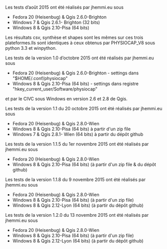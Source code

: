 Les tests d’août 2015 ont été réalisés par jhemmi.eu sous 
* Fedora 20 (Heisenbug) & Qgis 2.6.0-Brighton 
* Windows 7 & Qgis 2.6.1- Brighton (32 bits)
* Windows 8 & Qgis 2.10-Pisa (64 bits)

Les résultats csv, synthèse et shapes sont les mêmes sur ces trois plateformes.Ils sont identiques à ceux obtenus par PHYSIOCAP_V8 sous python 3.3 et winpython.  

Les tests de la version 1.0 d’octobre 2015 ont été réalisés par jhemmi.eu sous 
* Fedora 20 (Heisenbug) & Qgis 2.6.0-Brighton - settings dans "$HOME/.conf/physiocap"
* Windows 8 & Qgis 2.10-Pisa (64 bits) - settings dans registre "hkey_current_user/Software/physiocap"

et par le CIVC sous Windows en version 2.6 et 2.8 de Qgis.

Les tests de la version 1.1 du 20 octobre 2015 ont été réalisés par jhemmi.eu sous 
* Fedora 20 (Heisenbug) & Qgis 2.8.0-Wien 
* Windows 8 & Qgis 2.10-Pisa (64 bits) à partir d'un zip file
* Windows 7 & Qgis 2.8.1- Wien (64 bits) à partir du dépôt github

Les tests de la version 1.1.5 du 1er novembre 2015 ont été réalisés par jhemmi.eu sous 
* Fedora 20 (Heisenbug) & Qgis 2.8.0-Wien 
* Windows 8 & Qgis 2.10-Pisa (64 bits) (à partir d'un zip file & du dépôt github)

Les tests de la version 1.1.8 du 9 novembre 2015 ont été réalisés par jhemmi.eu sous 
* Fedora 20 (Heisenbug) & Qgis 2.8.0-Wien 
* Windows 8 & Qgis 2.10-Pisa (64 bits) (à partir d'un zip file)
* Windows 8 & Qgis 2.12-Lyon (64 bits) (à partir du dépôt github)

Les tests de la version 1.2.0 du 13 novembre 2015 ont été réalisés par jhemmi.eu sous
* Fedora 20 (Heisenbug) & Qgis 2.8.0-Wien
* Windows 8 & Qgis 2.10-Pisa (64 bits) (à partir d'un zip file)
* Windows 8 & Qgis 2.12-Lyon (64 bits) (à partir du dépôt github)